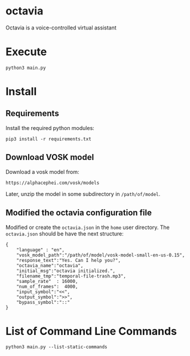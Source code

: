 # octavia
Octavia is a voice-controlled virtual assistant

# Execute

    python3 main.py

# Install

## Requirements
Install the required python modules:

    pip3 install -r requirements.txt

## Download VOSK model 

Download a vosk model from:

    https://alphacephei.com/vosk/models

Later, unzip the model in some subdirectory in `/path/of/model`.

## Modified the octavia configuration file

Modified or create the `octavia.json` in the `home` user directory.
The `octavia.json` should be have the next structure:

    {
        "language" : "en",
        "vosk_model_path":"/path/of/model/vosk-model-small-en-us-0.15",
        "response_text":"Yes. Can I help you?",
        "octavia_name":"octavia",
        "initial_msg":"octavia initialized.",
        "filename_tmp":"temporal-file-trash.mp3",
        "sample_rate"  : 16000,
        "num_of_frames":  4000,
        "input_symbol":"<<",
        "output_symbol":">>",
        "bypass_symbol":"::"
    }

# List of Command Line Commands

    python3 main.py --list-static-commands

